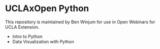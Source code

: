 #  UCLAxOpen Python

This repository is maintained by Ben Winjum for use in Open Webinars for UCLA Extension.
* Intro to Python
* Data Visualization with Python

